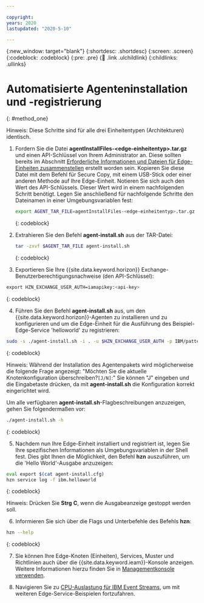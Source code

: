 ```yaml
---

copyright:
years: 2020
lastupdated: "2020-5-10"

---
```


{:new_window: target="blank"}
{:shortdesc: .shortdesc}
{:screen: .screen}
{:codeblock: .codeblock}
{:pre: .pre}
{:child: .link .ulchildlink}
{:childlinks: .ullinks}

# Automatisierte Agenteninstallation und -registrierung
{: #method_one}

Hinweis: Diese Schritte sind für alle drei Einheitentypen (Architekturen) identisch.

1. Fordern Sie die Datei **agentInstallFiles-&lt;edge-einheitentyp&gt;.tar.gz** und einen API-Schlüssel von Ihrem Administrator an. Diese sollten bereits im Abschnitt [Erforderliche Informationen und Dateien für Edge-Einheiten zusammenstellen](../../hub/gather_files.md#prereq_horizon) erstellt worden sein. Kopieren Sie diese Datei mit dem Befehl für Secure Copy, mit einem USB-Stick oder einer anderen Methode auf Ihre Edge-Einheit. Notieren Sie sich auch den Wert des API-Schlüssels. Dieser Wert wird in einem nachfolgenden Schritt benötigt. Legen Sie anschließend für nachfolgende Schritte den Dateinamen in einer Umgebungsvariablen fest:

   ```bash
   export AGENT_TAR_FILE=agentInstallFiles-<edge-einheitentyp>.tar.gz
   ```
   {: codeblock}

2. Extrahieren Sie den Befehl **agent-install.sh** aus der TAR-Datei:

   ```bash
   tar -zxvf $AGENT_TAR_FILE agent-install.sh
   ```
   {: codeblock}

3. Exportieren Sie Ihre {{site.data.keyword.horizon}} Exchange-Benutzerberechtigungsnachweise (den API-Schlüssel):

  ```bash
  export HZN_EXCHANGE_USER_AUTH=iamapikey:<api-key>
  ```
  {: codeblock}

4. Führen Sie den Befehl **agent-install.sh** aus, um den {{site.data.keyword.horizon}}-Agenten zu installieren und zu konfigurieren und um die Edge-Einheit für die Ausführung des Beispiel-Edge-Service 'helloworld' zu registrieren: 

  ```bash
  sudo -s ./agent-install.sh -i . -u $HZN_EXCHANGE_USER_AUTH -p IBM/pattern-ibm.helloworld -w ibm.helloworld -o IBM -z $AGENT_TAR_FILE
  ```
  {: codeblock}

  Hinweis: Während der Installation des Agentenpakets wird möglicherweise die folgende Frage angezeigt: "Möchten Sie die aktuelle Knotenkonfiguration überschreiben?`[J/N]`:" Sie können "J" eingeben und die Eingabetaste drücken, da mit **agent-install.sh** die Konfiguration korrekt eingerichtet wird.

  Um alle verfügbaren **agent-install.sh**-Flagbeschreibungen anzuzeigen, gehen Sie folgendermaßen vor:

  ```bash
  ./agent-install.sh -h
  ```
  {: codeblock}

5. Nachdem nun Ihre Edge-Einheit installiert und registriert ist, legen Sie Ihre spezifischen Informationen als Umgebungsvariablen in der Shell fest. Dies gibt Ihnen die Möglichkeit, den Befehl **hzn** auszuführen, um die 'Hello World'-Ausgabe anzuzeigen:

  ```bash
  eval export $(cat agent-install.cfg)
  hzn service log -f ibm.helloworld
  ```
  {: codeblock}
  
  Hinweis: Drücken Sie **Strg** **C**, wenn die Ausgabeanzeige gestoppt werden soll.

6. Informieren Sie sich über die Flags und Unterbefehle des Befehls **hzn**:

  ```bash
  hzn --help
  ```
  {: codeblock}

7. Sie können Ihre Edge-Knoten (Einheiten), Services, Muster und Richtlinien auch über die {{site.data.keyword.ieam}}-Konsole anzeigen. Weitere Informationen hierzu finden Sie in [Managementkonsole verwenden](../getting_started/accessing_ui.md).

8. Navigieren Sie zu [CPU-Auslastung für IBM Event Streams](cpu_load_example.md), um mit weiteren Edge-Service-Beispielen fortzufahren.

